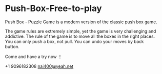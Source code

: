 # Push-Box-Free-to-play

Push Box - Puzzle Game is a modern version of the classic push box game.

The game rules are extremely simple, yet the game is very challenging and addictive. The rule of the game is to move all the boxes in the right places. You can only push a box, not pull. You can undo your moves by back button.

Come and have a try now ！

+1 9096182308 nai400@yeah.net
